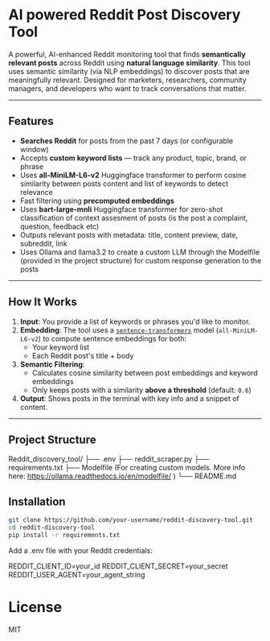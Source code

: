 # AI powered Reddit Post Discovery Tool

A powerful, AI-enhanced Reddit monitoring tool that finds **semantically relevant posts** across Reddit using **natural language similarity**. This tool uses semantic similarity (via NLP embeddings) to discover posts that are meaningfully relevant.
Designed for marketers, researchers, community managers, and developers who want to track conversations that matter.

---

## Features

- **Searches Reddit** for posts from the past 7 days (or configurable window)
- Accepts **custom keyword lists** — track any product, topic, brand, or phrase
- Uses **all-MiniLM-L6-v2** Huggingface transformer to perform cosine similarity between posts content and list of keywords to detect relevance
- Fast filtering using **precomputed embeddings**
- Uses **bart-large-mnli** Huggingface transformer for zero-shot classification of context assesment of posts (is the post a complaint, question, feedback etc)
- Outputs relevant posts with metadata: title, content preview, date, subreddit, link
- Uses Ollama and llama3.2 to create a custom LLM through the Modelfile (provided in the project structure) for custom response generation to the posts 

---

## How It Works

1. **Input**: You provide a list of keywords or phrases you'd like to monitor.
2. **Embedding**: The tool uses a [`sentence-transformers`](https://www.sbert.net/) model (`all-MiniLM-L6-v2`) to compute sentence embeddings for both:
   - Your keyword list
   - Each Reddit post's title + body
3. **Semantic Filtering**: 
   - Calculates cosine similarity between post embeddings and keyword embeddings
   - Only keeps posts with a similarity **above a threshold** (default: `0.6`)
4. **Output**: Shows posts in the terminal with key info and a snippet of content.

---

## Project Structure
Reddit_discovery_tool/
├── .env 
├── reddit_scraper.py 
├── requirements.txt 
├── Modelfile (For creating custom models. More info here: https://ollama.readthedocs.io/en/modelfile/ )
└── README.md 

## Installation
```bash
git clone https://github.com/your-username/reddit-discovery-tool.git
cd reddit-discovery-tool
pip install -r requirements.txt
```
Add a .env file with your Reddit credentials:

REDDIT_CLIENT_ID=your_id
REDDIT_CLIENT_SECRET=your_secret
REDDIT_USER_AGENT=your_agent_string

# License
MIT
